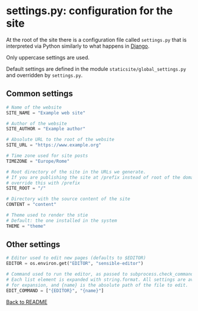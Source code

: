 # settings.py: configuration for the site

At the root of the site there is a configuration file called `settings.py` that
is interpreted via Python similarly to what happens in
[Django](https://docs.djangoproject.com/en/1.9/topics/settings/).

Only uppercase settings are used.

Default settings are defined in the module `staticsite/global_settings.py` and
overridden by `settings.py`.

## Common settings

```py
# Name of the website
SITE_NAME = "Example web site"

# Author of the website
SITE_AUTHOR = "Example author"

# Absolute URL to the root of the website
SITE_URL = "https://www.example.org"

# Time zone used for site posts
TIMEZONE = "Europe/Rome"

# Root directory of the site in the URLs we generate.
# If you are publishing the site at /prefix instead of root of the domain,
# override this with /prefix
SITE_ROOT = "/"

# Directory with the source content of the site
CONTENT = "content"

# Theme used to render the stie
# Default: the one installed in the system
THEME = "theme"
```


## Other settings

```py
# Editor used to edit new pages (defaults to $EDITOR)
EDITOR = os.environ.get("EDITOR", "sensible-editor")

# Command used to run the editor, as passed to subprocess.check_command.
# Each list element is expanded with string.format. All settings are available
# for expansion, and {name} is the absolute path of the file to edit.
EDIT_COMMAND = ["{EDITOR}", "{name}"]
```

[Back to README](../README.md)
